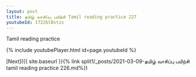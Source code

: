 ```yaml
---
layout: post
title: தமிழ் வாசிப்பு பயிற்சி Tamil reading practice 227
youtubeId: 1722blBstzs
---
```

 
 
Tamil reading practice
 
 
 
 
 


{% include youtubePlayer.html id=page.youtubeId %}
 
[Next]({{ site.baseurl }}{% link  split1/_posts/2021-03-09-தமிழ் வாசிப்பு பயிற்சி tamil reading practice 226.md%})
 
